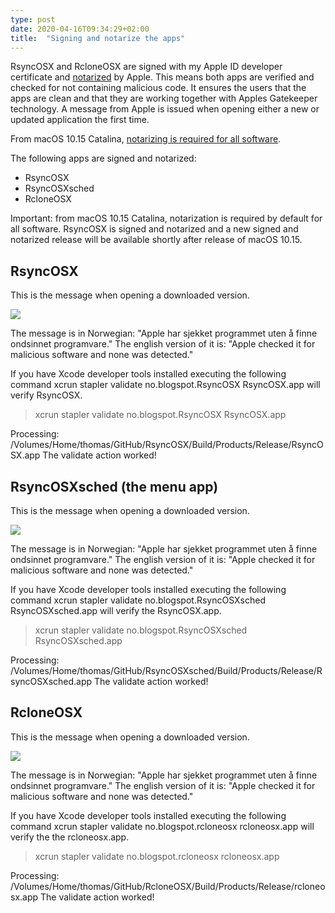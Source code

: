 ```yaml
---
type: post
date: 2020-04-16T09:34:29+02:00
title:  "Signing and notarize the apps"
---
```

 RsyncOSX and RcloneOSX are signed with my Apple ID developer certificate and [notarized](https://support.apple.com/en-us/HT202491) by Apple. This means both apps are verified and checked for not containing malicious code. It ensures the users that the apps are clean and that they are working together with Apples Gatekeeper technology. A message from Apple is issued when opening either a new or updated application the first time.

 From macOS 10.15 Catalina, [notarizing is required for all software](https://developer.apple.com/documentation/security/notarizing_your_app_before_distribution).

 The following apps are signed and notarized:

 - RsyncOSX
 - RsyncOSXsched
 - RcloneOSX

 Important: from macOS 10.15 Catalina, notarization is required by default for all software. RsyncOSX is signed and notarized and a new signed and notarized release will be available shortly after release of macOS 10.15.

## RsyncOSX

This is the message when opening a downloaded version.

![](/images/RsyncOSX/master/notarize/verifyRsyncOSX.png)

The message is in Norwegian: "Apple har sjekket programmet uten å finne ondsinnet programvare."  The english version of it is: "Apple checked it for malicious software and none was detected."

If you have Xcode developer tools installed executing the following command xcrun stapler validate no.blogspot.RsyncOSX RsyncOSX.app will verify RsyncOSX.

> xcrun stapler validate no.blogspot.RsyncOSX RsyncOSX.app

Processing: /Volumes/Home/thomas/GitHub/RsyncOSX/Build/Products/Release/RsyncOSX.app
The validate action worked!

## RsyncOSXsched (the menu app)

This is the message when opening a downloaded version.

![](/images/RsyncOSX/master/notarize/verifyRsyncOSXsched.png)

The message is in Norwegian: "Apple har sjekket programmet uten å finne ondsinnet programvare."  The english version of it is: "Apple checked it for malicious software and none was detected."

If you have Xcode developer tools installed executing the following command xcrun stapler validate no.blogspot.RsyncOSXsched RsyncOSXsched.app will verify the RsyncOSX.app.

> xcrun stapler validate no.blogspot.RsyncOSXsched RsyncOSXsched.app

Processing: /Volumes/Home/thomas/GitHub/RsyncOSXsched/Build/Products/Release/RsyncOSXsched.app
The validate action worked!


## RcloneOSX

This is the message when opening a downloaded version.

![](/images/RsyncOSX/master/notarize/verifyRcloneOSX.png)

The message is in Norwegian: "Apple har sjekket programmet uten å finne ondsinnet programvare."  The english version of it is: "Apple checked it for malicious software and none was detected."

If you have Xcode developer tools installed executing the following command xcrun stapler validate no.blogspot.rcloneosx rcloneosx.app will verify the the rcloneosx.app.

> xcrun stapler validate no.blogspot.rcloneosx rcloneosx.app

Processing: /Volumes/Home/thomas/GitHub/RcloneOSX/Build/Products/Release/rcloneosx.app
The validate action worked!
